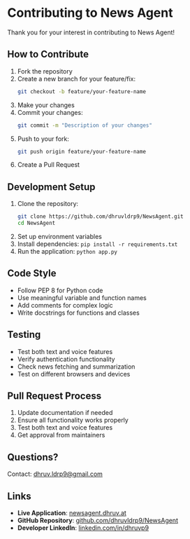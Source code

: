 
# Contributing to News Agent

Thank you for your interest in contributing to News Agent!

## How to Contribute

1. Fork the repository
2. Create a new branch for your feature/fix:
   ```bash
   git checkout -b feature/your-feature-name
   ```
3. Make your changes
4. Commit your changes:
   ```bash
   git commit -m "Description of your changes"
   ```
5. Push to your fork:
   ```bash
   git push origin feature/your-feature-name
   ```
6. Create a Pull Request

## Development Setup

1. Clone the repository:
   ```bash
   git clone https://github.com/dhruvldrp9/NewsAgent.git
   cd NewsAgent
   ```
2. Set up environment variables
3. Install dependencies: `pip install -r requirements.txt`
4. Run the application: `python app.py`

## Code Style

- Follow PEP 8 for Python code
- Use meaningful variable and function names
- Add comments for complex logic
- Write docstrings for functions and classes

## Testing

- Test both text and voice features
- Verify authentication functionality
- Check news fetching and summarization
- Test on different browsers and devices

## Pull Request Process

1. Update documentation if needed
2. Ensure all functionality works properly
3. Test both text and voice features
4. Get approval from maintainers

## Questions?

Contact: dhruv.ldrp9@gmail.com

## Links

- **Live Application**: [newsagent.dhruv.at](https://newsagent.dhruv.at)
- **GitHub Repository**: [github.com/dhruvldrp9/NewsAgent](https://github.com/dhruvldrp9/NewsAgent)
- **Developer LinkedIn**: [linkedin.com/in/dhruvp9](https://linkedin.com/in/dhruvp9)

